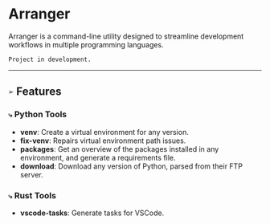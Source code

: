 # Arranger
Arranger is a command-line utility designed to streamline development workflows in multiple programming languages.

`Project in development.`
___
## `➢` Features
### `⤷` Python Tools
- **venv**: Create a virtual environment for any version.
- **fix-venv**: Repairs virtual environment path issues.
- **packages**: Get an overview of the packages installed in any environment, and generate a requirements file.
- **download**: Download any version of Python, parsed from their FTP server.

### `⤷` Rust Tools
- **vscode-tasks**: Generate tasks for VSCode.
